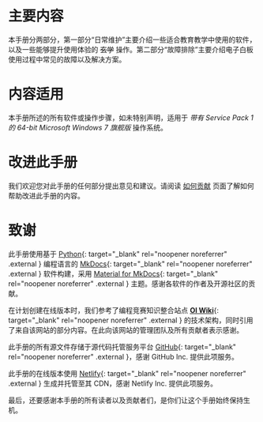 # 主要内容
本手册分两部分，第一部分“日常维护”主要介绍一些适合教育教学中使用的软件，以及一些能够提升使用体验的 ~~玄学~~ 操作。第二部分“故障排除”主要介绍电子白板使用过程中常见的故障以及解决方案。

# 内容适用
本手册所述的所有软件或操作步骤，如未特别声明，适用于 *带有 Service Pack 1 的 64-bit Microsoft Windows 7 旗舰版* 操作系统。

# 改进此手册
我们欢迎您对此手册的任何部分提出意见和建议。请阅读 [如何贡献](/how-to-contribute) 页面了解如何帮助改进此手册的内容。

# 致谢
此手册使用基于 [Python](https://www.python.org){: target="_blank" rel="noopener noreferrer" .external } 编程语言的 [MkDocs](https://www.mkdocs.org/){: target="_blank" rel="noopener noreferrer" .external } 软件构建，采用 [Material for MkDocs](https://squidfunk.github.io/mkdocs-material/){: target="_blank" rel="noopener noreferrer" .external } 主题。感谢各软件的作者及开源社区的贡献。

在计划创建在线版本时，我们参考了编程竞赛知识整合站点 [**OI Wiki**](https://oi-wiki.org){: target="_blank" rel="noopener noreferrer" .external } 的技术架构，同时引用了来自该网站的部分内容。在此向该网站的管理团队及所有贡献者表示感谢。

此手册的所有源文件存储于源代码托管服务平台 [GitHub](https://github.com/){: target="_blank" rel="noopener noreferrer" .external }，感谢 GitHub Inc. 提供此项服务。

此手册的在线版本使用 [Netlify](https://www.netlify.com/){: target="_blank" rel="noopener noreferrer" .external } 生成并托管至其 CDN，感谢 Netlify Inc. 提供此项服务。

最后，还要感谢本手册的所有读者以及贡献者们，是你们让这个手册始终保持生机。